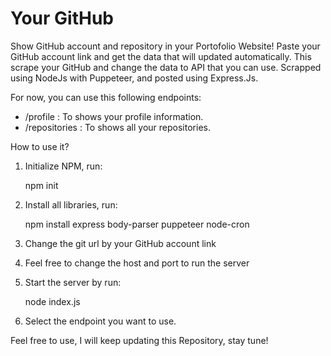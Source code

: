 # Your GitHub
Show GitHub account and repository in your Portofolio Website! Paste your GitHub account link and get the data that will updated automatically. This scrape your GitHub and change the data to API that you can use.
Scrapped using NodeJs with Puppeteer, and posted using Express.Js.

For now, you can use this following endpoints:
- /profile       : To shows your profile information.
- /repositories  : To shows all your repositories.

How to use it?
1. Initialize NPM, run:
   
   npm init
   
2. Install all libraries, run:
 
   npm install express body-parser puppeteer node-cron
   
3. Change the git url by your GitHub account link
4. Feel free to change the host and port to run the server
5. Start the server by run:
   
   node index.js

6. Select the endpoint you want to use.

Feel free to use, I will keep updating this Repository, stay tune!

